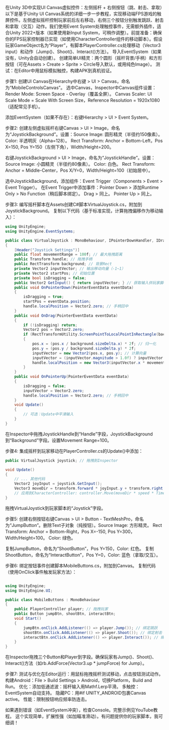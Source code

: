 在Unity 3D中实现UI Canvas虚拟控件：左侧摇杆 + 右侧按钮（跳、射击、拿取）以下是基于Unity UI Canvas系统的详细一步一步教程，实现移动端FPS游戏的触屏控件。左侧虚拟摇杆控制玩家前后左右移动，右侧三个按钮分别触发跳跃、射击和拿取（交互）动作。我们使用Event System处理触控事件，无需额外插件，适合Unity 2022+版本（如果使用新Input System，可稍作调整）。前提准备：确保你的FPS玩家控制器已实现（如使用CharacterController组件的移动脚本）。假设玩家GameObject名为“Player”，有脚本PlayerController.cs处理移动（Vector3 input）和动作（Jump()、Shoot()、Interact()方法）。
导入EventSystem（如果没有，Unity会自动创建）。
创建简单UI精灵：两个圆形（摇杆背景/手柄）和方形按钮（可在Assets > Create > Sprite > Circle导入默认，或用纯色Image）。
测试：在Editor中用鼠标模拟触控，构建APK到真机验证。

步骤1: 创建UI Canvas在Hierarchy中右键 > UI > Canvas，命名为“MobileControlsCanvas”。
选中Canvas，Inspector中Canvas组件设置：Render Mode: Screen Space - Overlay（覆盖全屏）。
Canvas Scaler: UI Scale Mode = Scale With Screen Size，Reference Resolution = 1920x1080（适配常见手机）。

添加EventSystem（如果不存在）：右键Hierarchy > UI > Event System。

步骤2: 创建左侧虚拟摇杆右键Canvas > UI > Image，命名为“JoystickBackground”。设置：Source Image: 圆形精灵（半径约150像素）。
Color: 半透明灰（Alpha=128）。
Rect Transform: Anchor = Bottom-Left，Pos X=150, Pos Y=150（左侧下角），Width/Height=200。

右键JoystickBackground > UI > Image，命名为“JoystickHandle”。设置：Source Image: 小圆精灵（半径约80像素）。
Color: 白色。
Rect Transform: Anchor = Middle-Center，Pos X/Y=0，Width/Height=100（初始居中）。

选中JoystickBackground，添加组件：Event Trigger（Components > Event > Event Trigger）。
在Event Trigger中添加事件：Pointer Down > 添加Runtime Only > No Function（稍后脚本绑定）。
Drag > 同上。
Pointer Up > 同上。

步骤3: 编写摇杆脚本在Assets创建C#脚本VirtualJoystick.cs，附加到JoystickBackground。
复制以下代码（基于标准实现，计算拖拽偏移作为移动输入）：
```csharp
using UnityEngine;
using UnityEngine.EventSystems;

public class VirtualJoystick : MonoBehaviour, IPointerDownHandler, IDragHandler, IPointerUpHandler
{
    [Header("Joystick Settings")]
    public float movementRange = 100f; // 最大拖拽距离
    public Transform handle; // 拖拽手柄
    public RectTransform background; // 背景Rect
    private Vector2 inputVector; // 输出移动向量（-1~1）
    private Vector2 startPos; // 初始位置
    private bool isDragging = false;
    public Vector2 GetInput() { return inputVector; } // 获取输入供玩家脚本用
    public void OnPointerDown(PointerEventData eventData)
    {
        isDragging = true;
        startPos = eventData.position;
        handle.localPosition = Vector2.zero; // 手柄回中
    }
    public void OnDrag(PointerEventData eventData)
    {
        if (!isDragging) return;
        Vector2 pos = Vector2.zero;
        if (RectTransformUtility.ScreenPointToLocalPointInRectangle(background, eventData.position, eventData.pressEventCamera, out pos))
        {
            pos.x = (pos.x / background.sizeDelta.x) * 2f; // 归一化
            pos.y = (pos.y / background.sizeDelta.y) * 2f;
            inputVector = new Vector2(pos.x, pos.y); // 计算向量
            inputVector = (inputVector.magnitude > 1.0f) ? inputVector.normalized : inputVector; // Clamp到圆形
            handle.localPosition = new Vector3(inputVector.x * movementRange, inputVector.y * movementRange, 0); // 更新手柄位置
        }
    }
    public void OnPointerUp(PointerEventData eventData)
    {
        isDragging = false;
        inputVector = Vector2.zero;
        handle.localPosition = Vector2.zero; // 手柄回中
    }
    void Update()
    {
        // 可选：Update中平滑输入
    }
}
```

在Inspector中拖拽JoystickHandle到“Handle”字段，JoystickBackground到“Background”字段。设置Movement Range=100。

步骤4: 集成摇杆到玩家移动在PlayerController.cs的Update()中添加：

```csharp
public VirtualJoystick joystick; // 拖拽到Inspector

void Update()
{
    // ... 其他代码
    Vector2 joyInput = joystick.GetInput();
    Vector3 moveDir = transform.forward * joyInput.y + transform.right * joyInput.x; // 前后左右
    // 应用到CharacterController: controller.Move(moveDir * speed * Time.deltaTime);
}
```

拖拽VirtualJoystick到玩家脚本的“Joystick”字段。

步骤5: 创建右侧按钮右键Canvas > UI > Button - TextMeshPro，命名为“JumpButton”。删除Text子对象（纯按钮）。Source Image: 方形精灵。
Rect Transform: Anchor = Bottom-Right，Pos X=-150, Pos Y=300，Width/Height=100。
Color: 绿色。

复制JumpButton，命名为“ShootButton”，Pos Y=150，Color: 红色。
复制ShootButton，命名为“InteractButton”，Pos Y=0，Color: 蓝色（拿取/交互）。

步骤6: 绑定按钮事件创建脚本MobileButtons.cs，附加到Canvas。
复制代码（使用OnClick事件触发玩家方法）：

```csharp

using UnityEngine;
using UnityEngine.UI;

public class MobileButtons : MonoBehaviour
{
    public PlayerController player; // 拖拽玩家
    public Button jumpBtn, shootBtn, interactBtn;
    void Start()
    {
        jumpBtn.onClick.AddListener(() => player.Jump()); // 绑定跳跃
        shootBtn.onClick.AddListener(() => player.Shoot()); // 绑定射击
        interactBtn.onClick.AddListener(() => player.Interact()); // 绑定拿取
    }
}
```

在Inspector拖拽三个Button和Player到字段。确保玩家有Jump()、Shoot()、Interact()方法（如rb.AddForce(Vector3.up * jumpForce) for Jump）。

步骤7: 测试与优化在Editor运行：用鼠标拖拽摇杆测试移动，点击按钮测试动作。
构建Android：File > Build Settings > Android，切换Platform，Build and Run。
优化：添加低通滤波：摇杆输入用Mathf.Lerp平滑。
多触控：EventSystem自动支持。
隐藏PC：用#if UNITY_ANDROID包裹Canvas active。
性能：限制按钮响应频率防连击。

如果遇到错误（如EventSystem冲突），检查Console。完整示例见YouTube教程。 这个实现简单，扩展性强（如加瞄准滑动）。有问题提供你的玩家脚本，我可细调！

